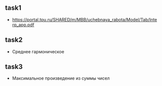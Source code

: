 
## task1
  - https://portal.tpu.ru/SHARED/m/MBB/uchebnaya_rabota/Model/Tab/Interp_app.pdf

## task2
  - Среднее гармоническое

## task3
  - Максимальное произведение из суммы чисел
